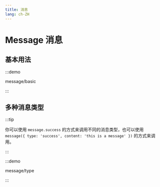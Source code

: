 ```yaml
---
title: 消息
lang: ch-ZH
---
```


# Message 消息

## 基本用法

:::demo

message/basic

:::

## 多种消息类型

:::tip

你可以使用 `message.success` 的方式来调用不同的消息类型，也可以使用 `message({ type: 'success', content: 'this is a message' })` 的方式来调用。

:::

:::demo

message/type

:::

